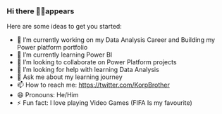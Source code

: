### Hi there 🙋‍♂️appears

Here are some ideas to get you started:

- 🔭 I’m currently working on my Data Analysis Career and Building my Power platform portfolio 
- 🌱 I’m currently learning Power BI
- 👯 I’m looking to collaborate on Power Platform projects
- 🤔 I’m looking for help with learning Data Analysis 
- 💬 Ask me about my learning journey 
- 📫 How to reach me: https://twitter.com/KorpBrother
- 😄 Pronouns: He/Him
- ⚡ Fun fact: I love playing Video Games (FIFA Is my favourite)

